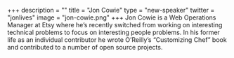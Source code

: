 +++
description = ""
title = "Jon Cowie"
type = "new-speaker"
twitter = "jonlives"
image = "jon-cowie.png"
+++
Jon Cowie is a Web Operations Manager at Etsy where he’s recently switched from working on interesting technical problems to focus on interesting people problems. In his former life as an individual contributor he wrote O’Reilly’s “Customizing Chef” book and contributed to a number of open source projects.